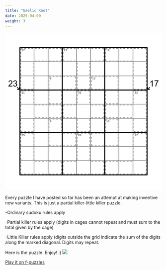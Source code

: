 ```yaml
---
title: "Gaelic Knot"
date: 2025-04-09
weight: 3
---
```

<img src="featured.png" alt="Puzzle Image">


<p>Every puzzle I have posted so far has been an attempt at making inventive new variants. This is just a partial killer-little killer puzzle.</p>
<p>
-Ordinary sudoku rules apply
</p><p>-Partial killer rules apply (digits in cages cannot repeat and must sum to the total given by the cage)
</p><p>-Little Killer rules apply (digits outside the grid indicate the sum of the digits along the marked diagonal. Digits may repeat.
</p>
<p>Here is the puzzle. Enjoy! :)
<img src="/Dateien/bild.php?data=786f7504-8221-3030303445592d31"/>
</p>
<p>
<a href="https://f-puzzles.com/?id=y6z2kw6k">Play it on f-puzzles</a>
</p>